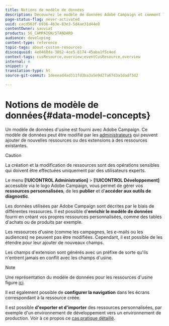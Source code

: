 ```yaml
---
title: Notions de modèle de données
description: Découvrez le modèle de données Adobe Campaign et comment le modifier.
page-status-flag: never-activated
uuid: cacd563f-6936-4b3e-83e3-5d4ae31d44e8
contentOwner: sauviat
products: SG_CAMPAIGN/STANDARD
audience: developing
content-type: reference
topic-tags: about-custom-resources
discoiquuid: 4e0468da-3052-4ce5-8174-45aba1f5c4ed
context-tags: cusResource,overview;eventCusResource,overview
internal: n
snippet: y
translation-type: ht
source-git-commit: 1deeead4ad311fd3ba3a5e9d27a67d3a1dadf3d2

---
```



# Notions de modèle de données{#data-model-concepts}

Un modèle de données d&#39;usine est fourni avec Adobe Campaign. Ce modèle de données peut être modifié par les [administrateurs](../../administration/using/users-management.md#functional-administrators) qui peuvent ajouter de nouvelles ressources ou des extensions à des ressources existantes.

>[!CAUTION]
>
>La création et la modification de ressources sont des opérations sensibles qui doivent être effectuées uniquement par des utilisateurs experts.

Le menu **[!UICONTROL Administration]** > **[!UICONTROL Développement]** accessible via le logo Adobe Campaign, vous permet de gérer vos **ressources personnalisées**, de les **publier** et d&#39;**accéder aux outils de diagnostic**.

Les données utilisées par Adobe Campaign sont décrites par le biais de différentes ressources. Il est possible d&#39;**enrichir le modèle de données** fourni en créant vos propres ressources personnalisées, comme des tables d&#39;achats ou de produits par exemple.

Les ressources d&#39;usine (comme les campagnes, les e-mails ou les audiences) ne peuvent pas être modifiées. Cependant, il est possible de les étendre pour leur ajouter de nouveaux champs.

Les champs d&#39;extension sont générés avec un préfixe de sorte qu&#39;ils n&#39;entrent jamais en conflit avec les champs d&#39;usine.

>[!NOTE]
>
>Une représentation du modèle de données pour les ressources d&#39;usine figure [ici](../../developing/using/datamodel-introduction.md).

Il est également possible de **configurer la navigation** dans les écrans correspondant à la ressource créée.

Il est possible **d&#39;exporter et d&#39;importer** des ressources personnalisées, par exemple d&#39;un environnement de développement vers un environnement de production. Voir à ce propos ce [cas pratique détaillé](../../automating/using/exporting-importing-custom-resources.md).
